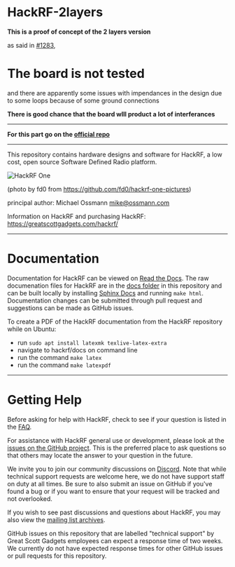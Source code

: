# HackRF-2layers

<b> This is a proof of concept of the 2 layers version </b>

as said in [#1283](https://github.com/greatscottgadgets/hackrf/pull/1283),

# The board is not tested

and there are apparently some issues with impendances in the design due to some loops because of some ground connections

<b> There is good chance that the board wlll product a lot of interferances </b>

--------------------

<b> For this part go on the [official repo](https://github.com/greatscottgadgets/hackrf) </b>

--------------------

This repository contains hardware designs and software for HackRF,
a low cost, open source Software Defined Radio platform.

![HackRF One](https://raw.github.com/mossmann/hackrf/master/docs/images/HackRF-One-fd0-0009.jpeg)

(photo by fd0 from https://github.com/fd0/hackrf-one-pictures)

principal author: Michael Ossmann <mike@ossmann.com>

Information on HackRF and purchasing HackRF: https://greatscottgadgets.com/hackrf/

--------------------

# Documentation

Documentation for HackRF can be viewed on [Read the Docs](https://hackrf.readthedocs.io/en/latest/). The raw documenation files for HackRF are in the [docs folder](https://github.com/mossmann/hackrf/tree/master/docs) in this repository and can be built locally by installing [Sphinx Docs](https://www.sphinx-doc.org/en/master/usage/installation.html) and running `make html`. Documentation changes can be submitted through pull request and suggestions can be made as GitHub issues. 

To create a PDF of the HackRF documentation from the HackRF repository while on Ubuntu:
* run `sudo apt install latexmk texlive-latex-extra`
* navigate to hackrf/docs on command line
* run the command `make latex`
* run the command `make latexpdf`

--------------------

# Getting Help

Before asking for help with HackRF, check to see if your question is listed in the [FAQ](https://hackrf.readthedocs.io/en/latest/faq.html).

For assistance with HackRF general use or development, please look at the [issues on the GitHub project](https://github.com/greatscottgadgets/hackrf/issues). This is the preferred place to ask questions so that others may locate the answer to your question in the future.

We invite you to join our community discussions on [Discord](https://discord.gg/rsfMw3rsU8). Note that while technical support requests are welcome here, we do not have support staff on duty at all times. Be sure to also submit an issue on GitHub if you've found a bug or if you want to ensure that your request will be tracked and not overlooked.

If you wish to see past discussions and questions about HackRF, you may also view the [mailing list archives](https://pairlist9.pair.net/pipermail/hackrf-dev/).

GitHub issues on this repository that are labelled "technical support" by Great Scott Gadgets employees can expect a response time of two weeks. We currently do not have expected response times for other GitHub issues or pull requests for this repository. 
